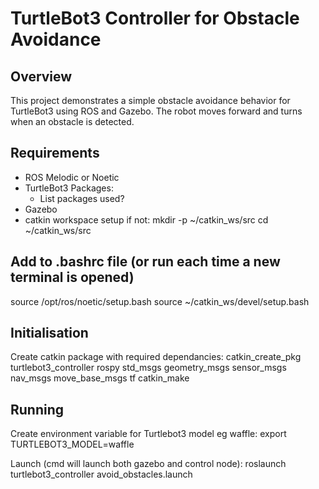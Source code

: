 # TurtleBot3 Controller for Obstacle Avoidance

## Overview
This project demonstrates a simple obstacle avoidance behavior for TurtleBot3 using ROS and Gazebo. The robot moves forward and turns when an obstacle is detected.

## Requirements
- ROS Melodic or Noetic
- TurtleBot3 Packages:
    - List packages used?
- Gazebo
- catkin workspace setup if not:
    mkdir -p ~/catkin_ws/src
    cd ~/catkin_ws/src

## Add to .bashrc file (or run each time a new terminal is opened)
source /opt/ros/noetic/setup.bash
source ~/catkin_ws/devel/setup.bash

## Initialisation
Create catkin package with required dependancies:
catkin_create_pkg turtlebot3_controller rospy std_msgs geometry_msgs sensor_msgs nav_msgs move_base_msgs tf
catkin_make

## Running
Create environment variable for Turtlebot3 model eg waffle:
export TURTLEBOT3_MODEL=waffle

Launch (cmd will launch both gazebo and control node):
roslaunch turtlebot3_controller avoid_obstacles.launch

